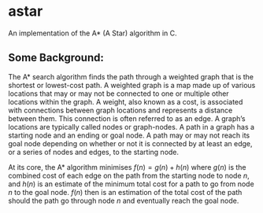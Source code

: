 # astar
An implementation of the A* (A Star) algorithm in C.

## Some Background:
The A* search algorithm finds the path through a weighted graph that is the shortest or lowest-cost path. A weighted graph is a map made up of various locations that may or may not be connected to one or multiple other locations within the graph. A weight, also known as a cost, is associated with connections between graph locations and represents a distance between them. This connection is often referred to as an edge. A graph’s locations are typically called nodes or graph-nodes. A path in a graph has a starting node and an ending or goal node. A path may or may not reach its goal node depending on whether or not it is connected by at least an edge, or a series of nodes and edges, to the starting node. 

At its core, the A* algorithm minimises $f(n) = g(n) + h(n)$ where $g(n)$ is the combined cost of each edge on the path from the starting node to node $n$, and $h(n)$ is an estimate of the minimum total cost for a path to go from node $n$ to the goal node. $f(n)$ then is an estimation of the total cost of the path should the path go through node $n$ and eventually reach the goal node.
